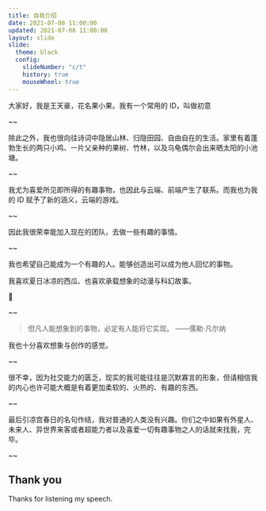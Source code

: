 ```yaml
---
title: 自我介绍
date: 2021-07-08 11:00:00
updated: 2021-07-08 11:00:00
layout: slide
slide:
  theme: black
  config:
    slideNumber: "c/t"
    history: true
    mouseWheel: true
---
```


<link href="https://cdn.jsdelivr.net/npm/remixicon@2.5.0/fonts/remixicon.css" rel="stylesheet">

<style>
.reveal {
  font-family: PingFang SC;
  font-weight: 300;
}
</style>

<!-- For ali ant -->

大家好，我是王天豪，花名果小果。我有一个常用的 ID，叫做初意

~~

除此之外，我也很向往诗词中隐居山林、归隐田园、自由自在的生活。家里有着蓬勃生长的两只小鸡、一片父亲种的果树、竹林，以及乌龟偶尔会出来晒太阳的小池塘。

~~

我尤为喜爱所见即所得的有趣事物，也因此与云端、前端产生了联系。而我也为我的 ID 赋予了新的涵义，云端的游戏。

<i class="ri-cloud-line"></i>
<i class="ri-gamepad-line"></i>

~~

因此我很荣幸能加入现在的团队，去做一些有趣的事情。

~~

我也希望自己能成为一个有趣的人。能够创造出可以成为他人回忆的事物。

我喜欢夏日冰凉的西瓜、也喜欢承载想象的动漫与科幻故事。

🍉

~~

> 但凡人能想象到的事物，必定有人能将它实现。
> ——儒勒·凡尔纳

我也十分喜欢想象与创作的感觉。

~~

很不幸，因为社交能力的匮乏，现实的我可能往往是沉默寡言的形象，但请相信我的内心也许可能大概是有着更加柔软的、火热的、有趣的东西。

~~

最后引凉宫春日的名句作结，我对普通的人类没有兴趣。你们之中如果有外星人、未来人、异世界来客或者超能力者以及喜爱一切有趣事物之人的话就来找我，完毕。

~~

## Thank you

<i class="ri-emotion-line"></i>

Thanks for listening my speech.
